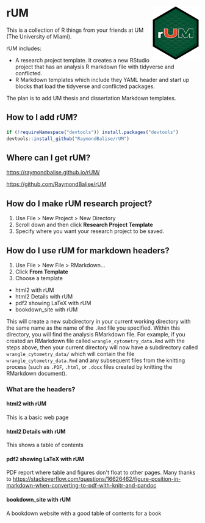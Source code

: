 # rUM <a href='https://raymondbalise.github.io/rUM/'><img src='man/figures/logo.png' align="right" height="139" /></a>
This is a collection of R things from your friends at UM (The University of Miami).

rUM includes:

+ A research project template.  It creates a new RStudio project that has an analysis R markdown file with tidyverse and conflicted.
+ R Markdown templates which include they YAML header and start up blocks that load the tidyverse and conflicted packages.

The plan is to add UM thesis and dissertation Markdown templates.

## How to I add rUM?

```r
if (!requireNamespace("devtools")) install.packages("devtools")
devtools::install_github("RaymondBalise/rUM")
```

## Where can I get rUM?
https://raymondbalise.github.io/rUM/

https://github.com/RaymondBalise/rUM

## How do I make rUM research project?

1. Use File > New Project > New Directory
1. Scroll down and then click **Research Project Template**
1. Specify where you want your research project to be saved.

## How do I use rUM for markdown headers?

1. Use File > New File > RMarkdown...
1. Click **From Template**
1. Choose a template
  + html2 with rUM
  + html2 Details with rUM
  + pdf2 showing LaTeX with rUM
  + bookdown_site with rUM 
  
This will create a new subdirectory in your current working directory with the same name as the name of the `.Rmd` file you specified. Within this directory, you will find the analysis RMarkdown file. For example, if you created an RMarkdown file called `wrangle_cytometry_data.Rmd` with the steps above, then your current directory will now have a subdirectory called `wrangle_cytometry_data/` which will contain the file `wrangle_cytometry_data.Rmd` and any subsequent files from the knitting process (such as `.PDF`, `.html`, or `.docx` files created by knitting the RMarkdown document).

### What are the headers?

#### html2 with rUM
This is a basic web page

#### html2 Details with rUM
This shows a table of contents

#### pdf2 showing LaTeX with rUM
PDF report where table and figures don't float to other pages.  Many thanks to https://stackoverflow.com/questions/16626462/figure-position-in-markdown-when-converting-to-pdf-with-knitr-and-pandoc

#### bookdown_site with rUM 
A bookdown website with a good table of contents for a book


